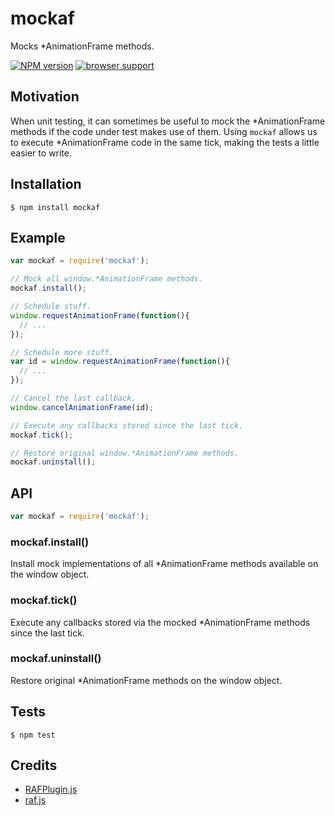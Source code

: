 # mockaf

Mocks *AnimationFrame methods.

[![NPM version](https://badge.fury.io/js/mockaf.svg)](http://badge.fury.io/js/mockaf)
[![browser support](https://ci.testling.com/tanem/mockaf.png)](https://ci.testling.com/tanem/mockaf)

## Motivation

When unit testing, it can sometimes be useful to mock the *AnimationFrame methods if the code under test makes use of them. Using `mockaf` allows us to execute *AnimationFrame code in the same tick, making the tests a little easier to write.

## Installation

```
$ npm install mockaf
```

## Example

```js
var mockaf = require('mockaf');

// Mock all window.*AnimationFrame methods.
mockaf.install();

// Schedule stuff.
window.requestAnimationFrame(function(){
  // ...
});

// Schedule more stuff.
var id = window.requestAnimationFrame(function(){
  // ...
});

// Cancel the last callback.
window.cancelAnimationFrame(id);

// Execute any callbacks stored since the last tick.
mockaf.tick();

// Restore original window.*AnimationFrame methods.
mockaf.uninstall();
```

## API

```js
var mockaf = require('mockaf');
```

### mockaf.install()

Install mock implementations of all *AnimationFrame methods available on the window object.

### mockaf.tick()

Execute any callbacks stored via the mocked *AnimationFrame methods since the last tick.

### mockaf.uninstall()

Restore original *AnimationFrame methods on the window object.

## Tests

```
$ npm test
```

## Credits

* [RAFPlugin.js](https://gist.github.com/ischenkodv/43934774f4509fcb5791)
* [raf.js](https://gist.github.com/rwaldron/1058681)